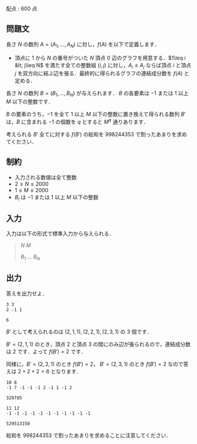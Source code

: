 配点 : $600$ 点

## 問題文

長さ $N$ の数列 $A=(A_1,\ldots,A_N)$ に対し，$f(A)$ を以下で定義します．

- 頂点に $1$ から $N$ の番号がついた $N$ 頂点 $0$ 辺のグラフを用意する．$1\leq i &lt; j\leq N$ を満たす全ての整数組 $(i,j)$ に対し，$A_i\leq A_j$ ならば頂点 $i$ と頂点 $j$ を双方向に結ぶ辺を張る．最終的に得られるグラフの連結成分数を $f(A)$ と定める．

長さ $N$ の数列 $B=(B_1,\ldots,B_N)$ が与えられます． $B$ の各要素は $-1$ または $1$ 以上 $M$ 以下の整数です．

$B$ の要素のうち，$-1$ を全て $1$ 以上 $M$ 以下の整数に置き換えて得られる数列 $B'$ は，$B$ に含まれる $-1$ の個数を $q$ とすると $M^q$ 通りあります．

考えられる $B'$ 全てに対する $f(B')$ の総和を $998244353$ で割ったあまりを求めてください．

## 制約

- 入力される数値は全て整数
- $2 \leq N \leq 2000$
- $1\leq M\leq 2000$
- $B_i$ は $-1$ または $1$ 以上 $M$ 以下の整数

## 入力

入力は以下の形式で標準入力から与えられる．

> $N$ $M$
> 
> $B_1$ $\ldots$ $B_N$

## 出力

答えを出力せよ．

```input1
3 3
2 -1 1
```

```output1
6
```

$B'$ として考えられるのは $(2,1,1),(2,2,1),(2,3,1)$ の $3$ 個です．

$B'=(2,1,1)$ のとき，頂点 $2$ と頂点 $3$ の間にのみ辺が張られるので，連結成分数は $2$ です．よって $f(B')=2$ です．

同様に，$B'=(2,2,1)$ のとき $f(B')=2$， $B'=(2,3,1)$ のとき $f(B')=2$ なので答えは $2+2+2=6$ となります．

```input2
10 8
-1 7 -1 -1 -1 2 -1 1 -1 2
```

```output2
329785
```

```input3
11 12
-1 -1 -1 -1 -1 -1 -1 -1 -1 -1 -1
```

```output3
529513150
```

総和を $998244353$ で割ったあまりを求めることに注意してください．